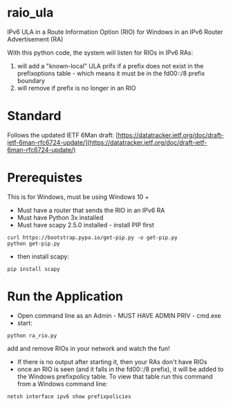 # raio_ula
IPv6 ULA in a Route Information Option (RIO) for Windows in an IPv6 Router Advertisement (RA)

With this python code, the system will listen for RIOs in IPv6 RAs:
1. will add a "known-local" ULA prifx if a prefix does not exist in the prefixoptions table - which means it must be in the fd00::/8 prefix boundary
2. will remove if prefix is no longer in an RIO

# Standard
Follows the updated IETF 6Man draft: [https://datatracker.ietf.org/doc/draft-ietf-6man-rfc6724-update/](https://datatracker.ietf.org/doc/draft-ietf-6man-rfc6724-update/)

# Prerequistes 
This is for Windows, must be using Windows 10 +
* Must have a router that sends the RIO in an IPv6 RA
* Must have Python 3x installed
* Must have scapy 2.5.0 installed - install PIP first
```
curl https://bootstrap.pypa.io/get-pip.py -o get-pip.py
python get-pip.py
```
* then install scapy:
```
pip install scapy
```

# Run the Application
* Open command line as an Admin - MUST HAVE ADMIN PRIV - cmd.exe
* start:
```
python ra_rio.py
```

add and remove RIOs in your network and watch the fun!
* If there is no output after starting it, then your RAs don't have RIOs
* once an RIO is seen (and it falls in the fd00::/8 prefix), it will be added to the Windows prefixpolicy table. To view that table run this command from a Windows command line:
```
netsh interface ipv6 show prefixpolicies
```

